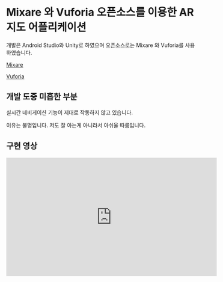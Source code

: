 # Mixare 와 Vuforia 오픈소스를 이용한 AR 지도 어플리케이션

개발은 Android Studio와 Unity로 하였으며 오픈소스로는 Mixare 와 Vuforia를 사용하였습니다.

[Mixare](http://www.mixare.org/)

[Vuforia](https://www.vuforia.com/)

## 개발 도중 미흡한 부분

실시간 네비게이션 기능이 제대로 작동하지 않고 있습니다.

이유는 불명입니다. 저도 잘 아는게 아니라서 아쉬울 따름입니다.

## 구현 영상

<iframe width="560" height="315" src="https://www.youtube.com/embed/Ps5obYMwXwA?start=1" frameborder="0" allow="accelerometer; autoplay; encrypted-media; gyroscope; picture-in-picture" allowfullscreen></iframe>
